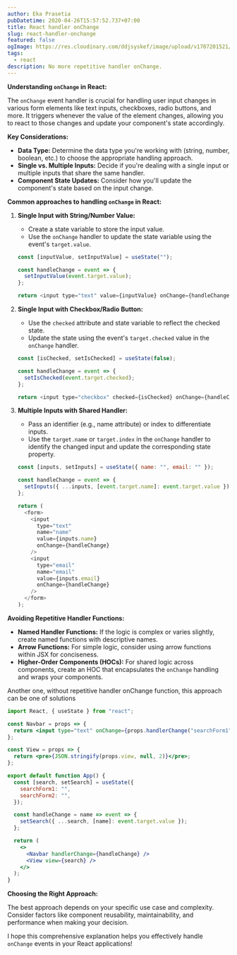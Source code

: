 ```yaml
---
author: Eka Prasetia
pubDatetime: 2020-04-26T15:57:52.737+07:00
title: React handler onChange
slug: react-handler-onchange
featured: false
ogImage: https://res.cloudinary.com/ddjsyskef/image/upload/v1707201521/prasetia-me/handleronchange.png
tags:
  - react
description: No more repetitive handler onChange.
---
```


**Understanding `onChange` in React:**

The `onChange` event handler is crucial for handling user input changes in various form elements like text inputs, checkboxes, radio buttons, and more. It triggers whenever the value of the element changes, allowing you to react to those changes and update your component's state accordingly.

**Key Considerations:**

- **Data Type:** Determine the data type you're working with (string, number, boolean, etc.) to choose the appropriate handling approach.
- **Single vs. Multiple Inputs:** Decide if you're dealing with a single input or multiple inputs that share the same handler.
- **Component State Updates:** Consider how you'll update the component's state based on the input change.

**Common approaches to handling `onChange` in React:**

1. **Single Input with String/Number Value:**

   - Create a state variable to store the input value.
   - Use the `onChange` handler to update the state variable using the event's `target.value`.

   ```javascript
   const [inputValue, setInputValue] = useState("");

   const handleChange = event => {
     setInputValue(event.target.value);
   };

   return <input type="text" value={inputValue} onChange={handleChange} />;
   ```

2. **Single Input with Checkbox/Radio Button:**

   - Use the `checked` attribute and state variable to reflect the checked state.
   - Update the state using the event's `target.checked` value in the `onChange` handler.

   ```javascript
   const [isChecked, setIsChecked] = useState(false);

   const handleChange = event => {
     setIsChecked(event.target.checked);
   };

   return <input type="checkbox" checked={isChecked} onChange={handleChange} />;
   ```

3. **Multiple Inputs with Shared Handler:**

   - Pass an identifier (e.g., name attribute) or index to differentiate inputs.
   - Use the `target.name` or `target.index` in the `onChange` handler to identify the changed input and update the corresponding state property.

   ```javascript
   const [inputs, setInputs] = useState({ name: "", email: "" });

   const handleChange = event => {
     setInputs({ ...inputs, [event.target.name]: event.target.value });
   };

   return (
     <form>
       <input
         type="text"
         name="name"
         value={inputs.name}
         onChange={handleChange}
       />
       <input
         type="email"
         name="email"
         value={inputs.email}
         onChange={handleChange}
       />
     </form>
   );
   ```

**Avoiding Repetitive Handler Functions:**

- **Named Handler Functions:** If the logic is complex or varies slightly, create named functions with descriptive names.
- **Arrow Functions:** For simple logic, consider using arrow functions within JSX for conciseness.
- **Higher-Order Components (HOCs):** For shared logic across components, create an HOC that encapsulates the `onChange` handling and wraps your components.

Another one, without repetitive handler onChange function, this approach can be one of solutions

```jsx
import React, { useState } from "react";

const Navbar = props => {
  return <input type="text" onChange={props.handlerChange("searchForm1")} />;
};

const View = props => {
  return <pre>{JSON.stringify(props.view, null, 2)}</pre>;
};

export default function App() {
  const [search, setSearch] = useState({
    searchForm1: "",
    searchForm2: "",
  });

  const handleChange = name => event => {
    setSearch({ ...search, [name]: event.target.value });
  };

  return (
    <>
      <Navbar handlerChange={handleChange} />
      <View view={search} />
    </>
  );
}
```

**Choosing the Right Approach:**

The best approach depends on your specific use case and complexity. Consider factors like component reusability, maintainability, and performance when making your decision.

I hope this comprehensive explanation helps you effectively handle `onChange` events in your React applications!
